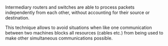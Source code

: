 Intermediary routers and switches are able to process packets independently from each other, without accounting for their source or destination.

This technique allows to avoid situations when like one communication between two machines blocks all resources (cables etc.) from being used to make other simultaneous communications possible.